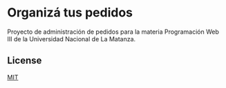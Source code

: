 # Organizá tus pedidos

Proyecto de administración de pedidos para la materia Programación Web III de la Universidad Nacional de La Matanza.

## License
[MIT](https://choosealicense.com/licenses/mit/)